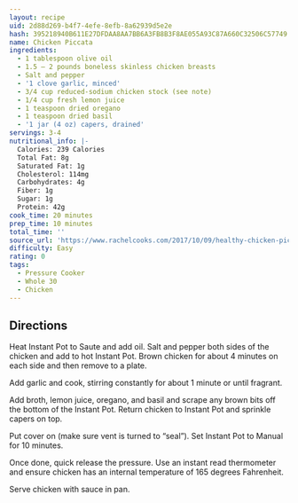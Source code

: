 ```yaml
---
layout: recipe
uid: 2d88d269-b4f7-4efe-8efb-8a62939d5e2e
hash: 395218940B611E27DFDAA8AA7BB6A3FB8B3F8AE055A93C87A660C32506C57749
name: Chicken Piccata
ingredients:
  - 1 tablespoon olive oil
  - 1.5 – 2 pounds boneless skinless chicken breasts
  - Salt and pepper
  - '1 clove garlic, minced'
  - 3/4 cup reduced-sodium chicken stock (see note)
  - 1/4 cup fresh lemon juice
  - 1 teaspoon dried oregano
  - 1 teaspoon dried basil
  - '1 jar (4 oz) capers, drained'
servings: 3-4
nutritional_info: |-
  Calories: 239 Calories
  Total Fat: 8g
  Saturated Fat: 1g
  Cholesterol: 114mg
  Carbohydrates: 4g
  Fiber: 1g
  Sugar: 1g
  Protein: 42g
cook_time: 20 minutes
prep_time: 10 minutes
total_time: ''
source_url: 'https://www.rachelcooks.com/2017/10/09/healthy-chicken-piccata/'
difficulty: Easy
rating: 0
tags:
  - Pressure Cooker
  - Whole 30
  - Chicken
---
```


## Directions

Heat Instant Pot to Saute and add oil. Salt and pepper both sides of the chicken and add to hot Instant Pot. Brown chicken for about 4 minutes on each side and then remove to a plate.

Add garlic and cook, stirring constantly for about 1 minute or until fragrant.

Add broth, lemon juice, oregano, and basil and scrape any brown bits off the bottom of the Instant Pot. Return chicken to Instant Pot and sprinkle capers on top.

Put cover on (make sure vent is turned to “seal”). Set Instant Pot to Manual for 10 minutes.

Once done, quick release the pressure. Use an instant read thermometer and ensure chicken has an internal temperature of 165 degrees Fahrenheit.

Serve chicken with sauce in pan.
